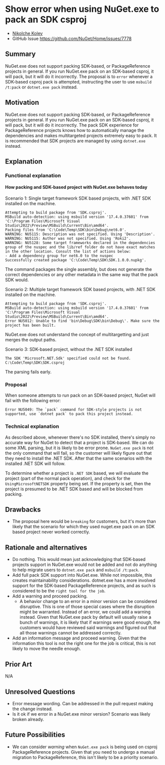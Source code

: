 # Show error when using NuGet.exe to pack an SDK csproj

- [Nikolche Kolev](https://github.com/nkolev92)
- GitHub Issue <https://github.com/NuGet/Home/issues/7778>

## Summary

NuGet.exe does not support packing SDK-based, or PackageReference projects in general.
If you run NuGet.exe pack on an SDK-based csproj, it will pack, but it will do it incorrectly.
The proposal is to `error` whenever a SDK-based csproj pack is attempted, instructing the user to use `msbuild /t:pack` or `dotnet.exe pack` instead.

## Motivation

NuGet.exe does not support packing SDK-based, or PackageReference projects in general.
If you run NuGet.exe pack on an SDK-based csproj, it will pack, but it will do it incorrectly.
The pack SDK experience for PackageReference projects knows how to automatically manage the dependencies and makes multitargeted projects extremely easy to pack.
It is recommended that SDK projects are managed by using `dotnet.exe` instead.

## Explanation

### Functional explanation

#### How packing and SDK-based project with NuGet.exe behaves today

Scenario 1: Single target framework SDK based projects, with .NET SDK installed on the machine.

```console
Attempting to build package from 'SDK.csproj'.
MSBuild auto-detection: using msbuild version '17.4.0.37601' from 'C:\Program Files\Microsoft Visual Studio\2022\Preview\MSBuild\Current\Bin\amd64'.
Packing files from 'C:\Code\Temp\SDK\bin\Debug\net6.0'.
WARNING: NU5115: Description was not specified. Using 'Description'.
WARNING: NU5115: Author was not specified. Using 'Roki2'.
WARNING: NU5128: Some target frameworks declared in the dependencies group of the nuspec and the lib/ref folder do not have exact matches in the other location. Consult the list of actions below:
- Add a dependency group for net6.0 to the nuspec
Successfully created package 'C:\Code\Temp\SDK\SDK.1.0.0.nupkg'.
```

The command packages the single assembly, but does not generate the correct dependencies or any other metadata in the same way that the pack SDK would.

Scenario 2: Multiple target framework SDK based projects, with .NET SDK installed on the machine.

```console
Attempting to build package from 'SDK.csproj'.
MSBuild auto-detection: using msbuild version '17.4.0.37601' from 'C:\Program Files\Microsoft Visual Studio\2022\Preview\MSBuild\Current\Bin\amd64'.
Error NU5012: Unable to find 'bin\Debug\SDK\bin\Debug\'. Make sure the project has been built.
```

NuGet.exe does not understand the concept of multitargetting and just merges the output paths.

Scenario 3: SDK-based project, without the .NET SDK installed

```console
The SDK 'Microsoft.NET.Sdk' specified could not be found.  C:\Code\Temp\SDK\SDK.csproj
```

The parsing fails early.

### Proposal

When someone attempts to run pack on an SDK-based project, NuGet will fail with the following error:

```console
Error NU5049: The `pack` command for SDK-style projects is not supported, use `dotnet pack` to pack this project instead.

```

### Technical explanation

As described above, whenever there's no SDK installed, there's simply no accurate way for NuGet to detect that a project is SDK-based.
We can do some XML parsing, but it is likely to be error prone. `NuGet.exe pack` is not the only command that will fail, so the customer will likely figure out that they need to install the .NET SDK. After that the same scenarios with the installed .NET SDK will follow.

To determine whether a project is `.NET SDK` based, we will evaluate the project (part of the normal pack operation), and check for the `UsingMicrosoftNETSDK` property being set. If the property is set, then the project is presumed to be .NET SDK based and will be blocked from packing.

## Drawbacks

- The proposal here would be `breaking` for customers, but it's more than likely that the scenario for which they used nuget.exe pack on an SDK based project never worked correctly.

## Rationale and alternatives

- Do nothing. This would mean just acknowledging that SDK-based projects support in NuGet.exe would not be added and not do anything to help migrate users to `dotnet.exe pack` and `msbuild /t:pack`.
- Add full pack SDK support into NuGet.exe. While not impossible, this creates maintainability considerations. dotnet.exe has a more involved support for the SDK-based PackageReference projects, and as such is considered to be the `right tool for the job`.
- Add a warning and proceed packing.
  - A behavior change to an error in a minor version can be considered disruptive. This is one of those special cases where the disruption might be warranted.
  Instead of an error, we could add a warning instead. Given that NuGet.exe pack by default will usually raise a bunch of warnings, it is likely that if warnings were good enough, the customers would have reviewed said warnings and figured out that all those warnings cannot be addressed correctly.
- Add an information message and proceed warning. Given that the information this tool is not the right one for the job is critical, this is not likely to move the needle enough.

## Prior Art

N/A

## Unresolved Questions

- Error message wording. Can be addressed in the pull request making the change instead.
- Is it ok if we error in a NuGet.exe minor version? Scenario was likely broken already.

## Future Possibilities

- We can consider *warning* when `NuGet.exe pack` is being used on csproj PackageReference projects. Given that you need to undergo a manual migration to PackageReference, this isn't likely to be a priority scenario.
